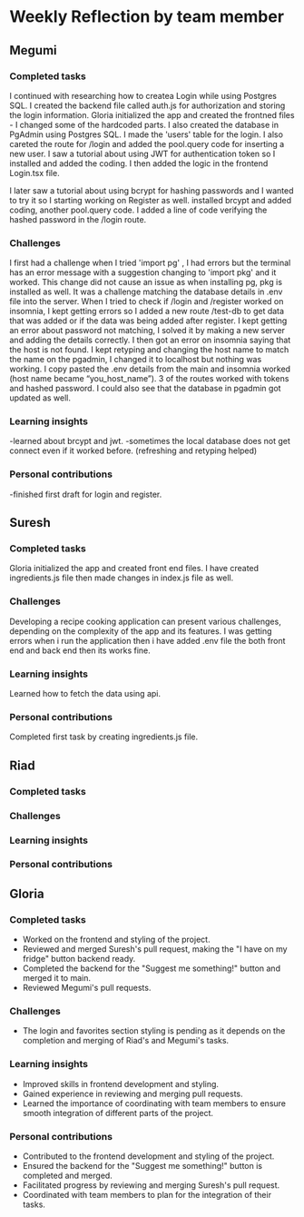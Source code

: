 # Weekly Reflection by team member

## Megumi

### Completed tasks
I continued with researching how to createa Login while using Postgres SQL. I created the backend file called auth.js for authorization and storing the login information. Gloria initialized the app and created the frontned files - I changed some of the hardcoded parts. I also created the database in PgAdmin using Postgres SQL. I made the 'users' table for the login. I also careted the route for /login and added the pool.query code for inserting a new user. I saw a tutorial about using JWT for authentication token so I installed and added the coding. I then added the logic in the frontend Login.tsx file. 

I later saw a tutorial about using bcrypt for hashing passwords and I wanted to try it so I starting working on Register as well.  installed brcypt and added coding, another pool.query code. I added a line of code verifying the hashed password in the /login route.  
### Challenges
I first had a challenge when I tried 'import pg' , I had errors but the terminal has an error message with a suggestion changing to 'import pkg' and it worked. This change did not cause an issue as when installing pg, pkg is installed as well. 
It was a challenge matching the database details in .env file into the server. 
When I tried to check if /login and /register worked on insomnia, I kept getting errors so I added a new route /test-db to get data that was added or if the data was being added after register. I kept getting an error about password not matching, I solved it by making a new server and adding the details correctly. I then got an error on insomnia saying that the host is not found. I kept retyping and changing the host name to match the name on the pgadmin, I changed it to localhost but nothing was working. I copy pasted the .env details from the main and insomnia worked (host name became “you_host_name”). 3 of the routes worked with tokens and hashed password. I could also see that the database in pgadmin got updated as well. 

### Learning insights
-learned about brcypt and jwt. 
-sometimes the local database does not get connect even if it worked before. (refreshing and retyping helped)
### Personal contributions
-finished first draft for login and register.
## Suresh

### Completed tasks
Gloria initialized the app and created front end files. I have created ingredients.js file then made changes in index.js file as well. 
### Challenges
Developing a recipe cooking application can present various challenges, depending on the complexity of the app and its features. I was getting errors when i run the application then i have added .env file the both front end and back end then its works fine. 
### Learning insights
Learned how to fetch the data using api. 
### Personal contributions
Completed first task by creating ingredients.js file.

## Riad

### Completed tasks

### Challenges

### Learning insights

### Personal contributions

## Gloria

### Completed tasks

- Worked on the frontend and styling of the project.
- Reviewed and merged Suresh's pull request, making the "I have on my fridge" button backend ready.
- Completed the backend for the "Suggest me something!" button and merged it to main.
- Reviewed Megumi's pull requests.

### Challenges

- The login and favorites section styling is pending as it depends on the completion and merging of Riad's and Megumi's tasks.

### Learning insights

- Improved skills in frontend development and styling.
- Gained experience in reviewing and merging pull requests.
- Learned the importance of coordinating with team members to ensure smooth integration of different parts of the project.

### Personal contributions

- Contributed to the frontend development and styling of the project.
- Ensured the backend for the "Suggest me something!" button is completed and merged.
- Facilitated progress by reviewing and merging Suresh's pull request.
- Coordinated with team members to plan for the integration of their tasks.
